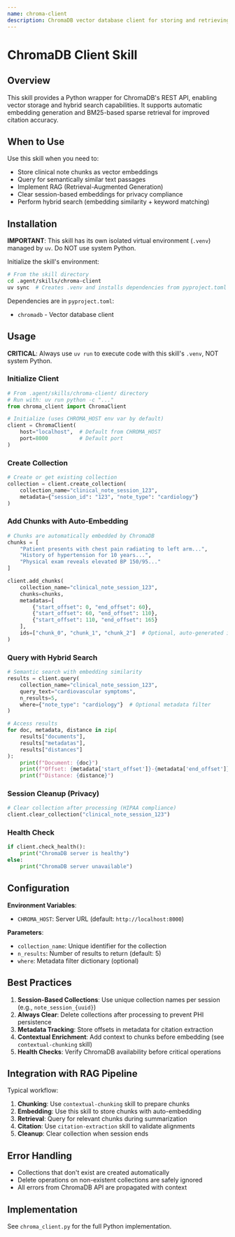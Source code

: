 ```yaml
---
name: chroma-client
description: ChromaDB vector database client for storing and retrieving text embeddings with hybrid search (dense + sparse). Use for RAG operations, contextual retrieval, and similarity search in clinical notes.
---
```


# ChromaDB Client Skill

## Overview

This skill provides a Python wrapper for ChromaDB's REST API, enabling vector storage and hybrid search capabilities. It supports automatic embedding generation and BM25-based sparse retrieval for improved citation accuracy.

## When to Use

Use this skill when you need to:
- Store clinical note chunks as vector embeddings
- Query for semantically similar text passages
- Implement RAG (Retrieval-Augmented Generation)
- Clear session-based embeddings for privacy compliance
- Perform hybrid search (embedding similarity + keyword matching)

## Installation

**IMPORTANT**: This skill has its own isolated virtual environment (`.venv`) managed by `uv`. Do NOT use system Python.

Initialize the skill's environment:
```bash
# From the skill directory
cd .agent/skills/chroma-client
uv sync  # Creates .venv and installs dependencies from pyproject.toml
```

Dependencies are in `pyproject.toml`:
- `chromadb` - Vector database client

## Usage

**CRITICAL**: Always use `uv run` to execute code with this skill's `.venv`, NOT system Python.

### Initialize Client

```python
# From .agent/skills/chroma-client/ directory
# Run with: uv run python -c "..."
from chroma_client import ChromaClient

# Initialize (uses CHROMA_HOST env var by default)
client = ChromaClient(
    host="localhost",  # Default from CHROMA_HOST
    port=8000          # Default port
)
```

### Create Collection

```python
# Create or get existing collection
collection = client.create_collection(
    collection_name="clinical_note_session_123",
    metadata={"session_id": "123", "note_type": "cardiology"}
)
```

### Add Chunks with Auto-Embedding

```python
# Chunks are automatically embedded by ChromaDB
chunks = [
    "Patient presents with chest pain radiating to left arm...",
    "History of hypertension for 10 years...",
    "Physical exam reveals elevated BP 150/95..."
]

client.add_chunks(
    collection_name="clinical_note_session_123",
    chunks=chunks,
    metadatas=[
        {"start_offset": 0, "end_offset": 60},
        {"start_offset": 60, "end_offset": 110},
        {"start_offset": 110, "end_offset": 165}
    ],
    ids=["chunk_0", "chunk_1", "chunk_2"]  # Optional, auto-generated if None
)
```

### Query with Hybrid Search

```python
# Semantic search with embedding similarity
results = client.query(
    collection_name="clinical_note_session_123",
    query_text="cardiovascular symptoms",
    n_results=5,
    where={"note_type": "cardiology"}  # Optional metadata filter
)

# Access results
for doc, metadata, distance in zip(
    results["documents"],
    results["metadatas"],
    results["distances"]
):
    print(f"Document: {doc}")
    print(f"Offset: {metadata['start_offset']}-{metadata['end_offset']}")
    print(f"Distance: {distance}")
```

### Session Cleanup (Privacy)

```python
# Clear collection after processing (HIPAA compliance)
client.clear_collection("clinical_note_session_123")
```

### Health Check

```python
if client.check_health():
    print("ChromaDB server is healthy")
else:
    print("ChromaDB server unavailable")
```

## Configuration

**Environment Variables**:
- `CHROMA_HOST`: Server URL (default: `http://localhost:8000`)

**Parameters**:
- `collection_name`: Unique identifier for the collection
- `n_results`: Number of results to return (default: 5)
- `where`: Metadata filter dictionary (optional)

## Best Practices

1. **Session-Based Collections**: Use unique collection names per session (e.g., `note_session_{uuid}`)
2. **Always Clear**: Delete collections after processing to prevent PHI persistence
3. **Metadata Tracking**: Store offsets in metadata for citation extraction
4. **Contextual Enrichment**: Add context to chunks before embedding (see `contextual-chunking` skill)
5. **Health Checks**: Verify ChromaDB availability before critical operations

## Integration with RAG Pipeline

Typical workflow:
1. **Chunking**: Use `contextual-chunking` skill to prepare chunks
2. **Embedding**: Use this skill to store chunks with auto-embedding
3. **Retrieval**: Query for relevant chunks during summarization
4. **Citation**: Use `citation-extraction` skill to validate alignments
5. **Cleanup**: Clear collection when session ends

## Error Handling

- Collections that don't exist are created automatically
- Delete operations on non-existent collections are safely ignored
- All errors from ChromaDB API are propagated with context

## Implementation

See `chroma_client.py` for the full Python implementation.
